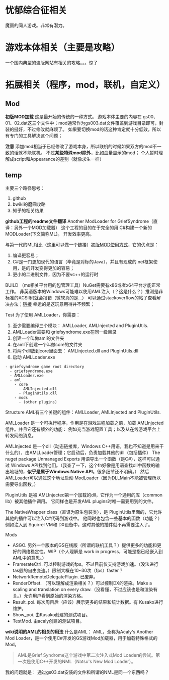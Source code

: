 # 忧郁综合征相关
魔圆的同人游戏。非常有潜力。

# 游戏本体相关（主要是攻略）
一个国内典型的盗版网站有相关的攻略。。。惊了


# 拓展相关（程序，mod，联机，自定义）

## Mod
**初版MOD加载**
这是最开始的传统的一种方式。
游戏本体主要的内容在 gs00、01、02.dat这三个文件中；mod通常作为gs003.dat文件覆盖到游戏目录即可，封装的挺好，不过修改就麻烦了。
如果要切换mod的话这种肯定就十分低效，所以有专门的工具解决这个问题；

**注意**
添加mod相当于已经修改了游戏本身，所以联机的时候如果双方的mod不一致的话就不能联机。
不过**某些特殊mod除外**，比如血量显示的mod；
个人暂时理解成script和Appearance的差别（就像求生一样）
## temp
主要三个路径思考：
1. github
1. bwiki的磨圆攻略
1. 知乎的相关结果

**github工程的readme文件翻译**
Another ModLoader for GriefSyndrome（直译：另外一个MOD加载器）
这个工程的目的在于完全的用 C#构建一个新的MODLoader(下文简称ML)。
开发效率更高。

与第一代的ML相比（这里可以做一个链接）[初版MOD使用方式](https://wiki.biligame.com/gs/Mod%E4%BD%BF%E7%94%A8%E6%95%99%E7%A8%8B)，它的优点是：
1. 编译更容易；
1. C#是一门更加现代的语言（毕竟是对标的Java），并且有现成的.net框架使用，是的开发变得更加的容易；
1. 更小的二进制文件，因为不要vc++的运行时

BUILD
（ms相关平台用的包管理工具）NuGet需要有x86或者x64平台才能正常工作。
非英语版本的Windows可能难以使用AML注入（？这是什么？）推测是非标准的ACSII码就会报错（微软真的是...）
可以通过stackoverflow的帖子查看解决办法；[链接](http://stackoverflow.com/a/27939875/3622514)
幸运的是这玩意用得并不频繁；

Test
为了使用 AMLLoader，你需要：
1. 至少需要编译三个模块： AMLLoader, AMLInjected and PluginUtils.
1. AMLLoader需要和 griefsyndrome.exe在同一级目录
1. 创建一个叫做aml的文件夹
1. 在aml下创建一个叫做core的文件夹
1. 将两个dll放到core里面去： AMLInjected.dll and PluginUtils.dll
1. 启动 AMLLoader.exe

```
- griefsyndrome game root directory
  - griefsyndrome.exe
  - AMLLoader.exe
  - aml
    - core
      - AMLInjected.dll
      - PluginUtils.dll
    - mods
      - (other plugins)
```

Structure
AML有三个关键的组件：AMLLoader, AMLInjected and PluginUtils.

AMLLoader 是一个可执行程序，作用是在游戏进程加载之前，加载 AMLInjected组件。并且它还有额外的功能： 例如充当游戏配置工具；以及从在线游戏平台上转发网络消息。

AMLInjected 是一个dll（动态链接库，Windows C++用语，我也不知道是用来干什么的），由AMLLoader管理；它启动后，负责加载其他的dll（包括插件）
The nuget package Unmanaged Exports 用语导出一个函数（是C#），这样可以通过 Windows API找到他们。（我查了一下，这个fn好像是用语查找dll中函数的输出地址的，**似乎是属于Windows Native API**。很多细节还不明确。）
然后 AMLLoader可以通过这个地址启动 ModLoader（因为DLLMain不能被管理所以需要导出函数。）

PluginUtils 是被 AMLInjected第一个加载的dll，它作为一个通用的库（common lib）被其他插件调用。
它同样也是开发AML plugins时唯一需要用到的文件。

The NativeWrapper class（直译为原生包装类），是 PluginUtils里面的，它允许其他的插件可以注入C#代码到游戏中。 他同时也包含一些基本的函数（功能？）例如注入到 Squirrel VM和 DX设备中，这时其他的插件就不再需要注入了。

Mods
- ASGO. 另外一个版本的GS在线版（所谓的联机工具？）提供更多的功能和更好的网络稳定性。WIP（个人理解是 work in progress，可能是指已经嵌入到 AML中的意思。）
- FramerateCtrl. 可以控制游戏的fps。不过目前仅支持游戏加速。（没法进行tas般的自由变速。）限制大概在10~30次（fps）faster？
- NetworkRemoteDelegatePlugin. 已废弃。
- RenderOffset. （可以理解成渲染相关？）可以控制DX的渲染。Make a scaling and translation on every draw.（没看懂，不过应该也是和渲染有关。）允许用户看到原始的渲染方格。
- Result_poi. 每次周目后（应该）展示更多的结果和统计数据。有 Kusako进行维护。
- Show_poi. 由Kusako创建的测试项目。
- TestMod. 由acaly创建的测试项目。

**wiki说明的AML的相关的用法**
什么是AML：
AML，全称为Acaly's Another Mod Loader，是一个使用C#开发的GS游戏Mod加载器，用于加载特殊格式的Mod。

> AML是Grief Syndrome这个游戏中第二次注入式Mod Loader的尝试。第一次是使用C++开发的NML（Natsu's New Mod Loader）。

我的问题就是： 通过gs03.dat安装的文件和所谓的NML是同一个东西吗？

